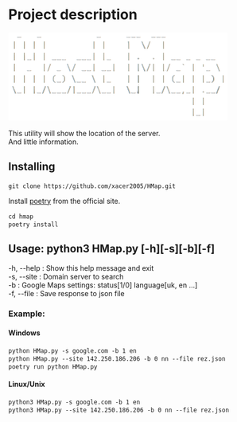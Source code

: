 <h1>Project description</h1>

![logo](img/logo-2.png)

This utility will show the location of the server.  
And little information.

<h2>Installing</h3>
    
    git clone https://github.com/xacer2005/HMap.git

Install [poetry]("https://python-poetry.org/docs/") from the official site.
    
    cd hmap
    poetry install

<h2>Usage: python3 HMap.py [-h][-s][-b][-f]</h2>

-h, --help : Show this help message and exit  
-s, --site : Domain server to search  
-b : Google Maps settings: status[1/0] language[uk, en ...]  
-f, --file : Save response to json file

<h3>Example:</h3>
<h4>Windows</h4>

    python HMap.py -s google.com -b 1 en
    python HMap.py --site 142.250.186.206 -b 0 nn --file rez.json
    poetry run python HMap.py

<h4>Linux/Unix</h4>

    python3 HMap.py -s google.com -b 1 en
    python3 HMap.py --site 142.250.186.206 -b 0 nn --file rez.json
